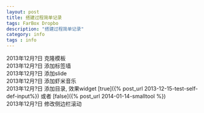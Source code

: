 ```yaml
---
layout: post
title: 搭建过程简单记录
tags: FarBox Dropbo
description: "搭建过程简单记录"
category: info
tags : info
---
```


2013年12月?日   克隆模板    
2013年12月?日   添加标签墙    
2013年12月?日   添加slide     
2013年12月?日   添加虾米音乐    
2013年12月?日   添加目录, 效果widget [true]({% post_url 2013-12-15-test-self-def-input%}) 或者 [false]({% post_url 2014-01-14-smalltool %})    
2013年12月?日   修改侧边栏滚动

<!--end_excerpt-->
